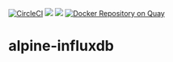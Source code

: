 [![CircleCI](https://circleci.com/gh/orangesys/alpine-orangesys-influxdb.svg?style=svg)](https://circleci.com/gh/orangesys/alpine-orangesys-influxdb)
[![](https://images.microbadger.com/badges/image/orangesys/alpine-orangesys-influxdb.svg)](https://microbadger.com/images/orangesys/alpine-orangesys-influxdb "Get your own image badge on microbadger.com")
[![](https://images.microbadger.com/badges/version/orangesys/alpine-orangesys-influxdb.svg)](https://microbadger.com/images/orangesys/alpine-orangesys-influxdb "Get your own version badge on microbadger.com")
[![Docker Repository on Quay](https://quay.io/repository/orangesys/alpine-orangesys-influxdb/status?token=c4f50eb8-0ca2-430a-88bc-e6dd70222434 "Docker Repository on Quay")](https://quay.io/repository/orangesys/alpine-orangesys-influxdb)

# alpine-influxdb
